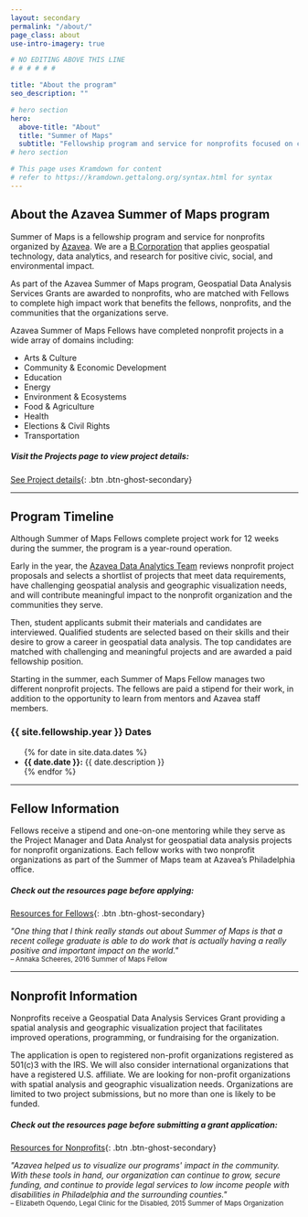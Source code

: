 ```yaml
---
layout: secondary
permalink: "/about/"
page_class: about
use-intro-imagery: true

# NO EDITING ABOVE THIS LINE
# # # # # #

title: "About the program"
seo_description: ""

# hero section
hero:
  above-title: "About"
  title: "Summer of Maps"
  subtitle: "Fellowship program and service for nonprofits focused on completing challenging, high impact projects."
# hero section

# This page uses Kramdown for content
# refer to https://kramdown.gettalong.org/syntax.html for syntax
---
```

## About the Azavea Summer of Maps program
Summer of Maps is a fellowship program and service for nonprofits organized by [Azavea](https://azavea.com). We are a [B Corporation](http://www.bcorporation.net/community/azavea) that applies geospatial technology, data analytics, and research for positive civic, social, and environmental impact.

As part of the Azavea Summer of Maps program, Geospatial Data Analysis Services Grants are awarded to nonprofits, who are matched with Fellows to complete high impact work that benefits the fellows, nonprofits, and the communities that the organizations serve.

Azavea Summer of Maps Fellows have completed nonprofit projects in a wide array of domains including:

- Arts & Culture
- Community & Economic Development
- Education
- Energy
- Environment & Ecosystems
- Food & Agriculture
- Health
- Elections & Civil Rights
- Transportation

##### Visit the Projects page to view project details:
[See Project details](/projects/){: .btn .btn-ghost-secondary}

___
## Program Timeline
Although Summer of Maps Fellows complete project work for 12 weeks during the summer, the program is a year-round operation.

Early in the year, the [Azavea Data Analytics Team](https://www.azavea.com/services/data-analytics/) reviews nonprofit project proposals and selects a shortlist of projects that meet data requirements, have challenging geospatial analysis and geographic visualization needs, and will contribute meaningful impact to the nonprofit organization and the communities they serve.

Then, student applicants submit their materials and candidates are interviewed. Qualified students are selected based on their skills and their desire to grow a career in geospatial data analysis. The top candidates are matched with challenging and meaningful projects and are awarded a paid fellowship position.

Starting in the summer, each Summer of Maps Fellow manages two different nonprofit projects. The fellows are paid a stipend for their work, in addition to the opportunity to learn from mentors and Azavea staff members.


### {{ site.fellowship.year }} Dates
<ul>
{% for date in site.data.dates %}
<li>
  <strong>{{ date.date }}:</strong>
  {{ date.description }}  
</li>
{% endfor %}
</ul>

___
## Fellow Information
Fellows receive a stipend and one-on-one mentoring while they serve as the Project Manager and Data Analyst for geospatial data analysis projects for nonprofit organizations. Each fellow works with two nonprofit organizations as part of the Summer of Maps team at Azavea’s Philadelphia office.

##### Check out the resources page before applying:
[Resources for Fellows](/fellow-guide/){: .btn .btn-ghost-secondary}

<em>"One thing that I think really stands out about Summer of Maps is that a recent college graduate is able to do work that is actually having a really positive and important impact on the world."</em><br>
<small>– Annaka Scheeres, 2016 Summer of Maps Fellow</small>

___
## Nonprofit Information
Nonprofits receive a Geospatial Data Analysis Services Grant providing a spatial analysis and geographic visualization project that facilitates improved operations, programming, or fundraising for the organization.

The application is open to registered non-profit organizations registered as 501(c)3 with the IRS. We will also consider international organizations that have a registered U.S. affiliate. We are looking for non-profit organizations with spatial analysis and geographic visualization needs. Organizations are limited to two project submissions, but no more than one is likely to be funded.

##### Check out the resources page before submitting a grant application:
[Resources for Nonprofits](/nonprofit-guide/){: .btn .btn-ghost-secondary}


<em>"Azavea helped us to visualize our programs' impact in the community. With these tools in hand, our organization can continue to grow, secure funding, and continue to provide legal services to low income people with disabilities in Philadelphia and the surrounding counties."</em><br>
<small>– Elizabeth Oquendo, Legal Clinic for the Disabled, 2015 Summer of Maps Organization</small>
